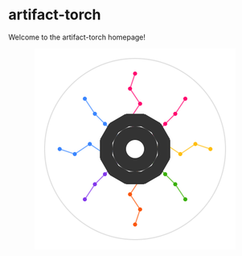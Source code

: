 # artifact-torch

Welcome to the artifact-torch homepage!

<p align="center">
  <img src="../../assets/artifact_ml_logo.svg" width="400" alt="Artifact-ML Logo">
</p>